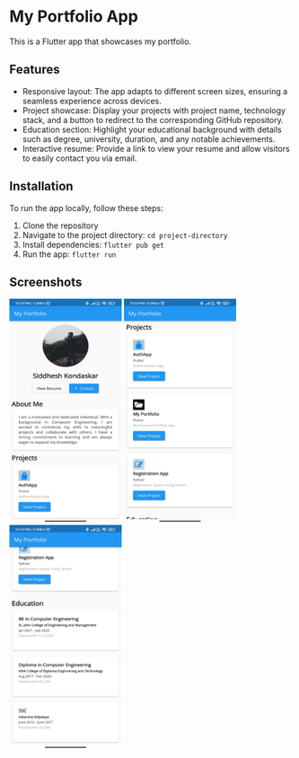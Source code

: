 

# My Portfolio App

This is a Flutter app that showcases my portfolio.

## Features

- Responsive layout: The app adapts to different screen sizes, ensuring a seamless experience across devices.
- Project showcase: Display your projects with project name, technology stack, and a button to redirect to the corresponding GitHub repository.
- Education section: Highlight your educational background with details such as degree, university, duration, and any notable achievements.
- Interactive resume: Provide a link to view your resume and allow visitors to easily contact you via email.

## Installation

To run the app locally, follow these steps:

1. Clone the repository
2. Navigate to the project directory: `cd project-directory`
3. Install dependencies: `flutter pub get`
4. Run the app: `flutter run`

## Screenshots
<p float="left">
  <img src="images/disp1.jpeg" alt="1" width="200" height="400">
  <img src="images/disp2.jpeg" alt="2" width="200" height="400">
  <img src="images/disp3.jpeg" alt="3" width="200" height="400">

</p>


